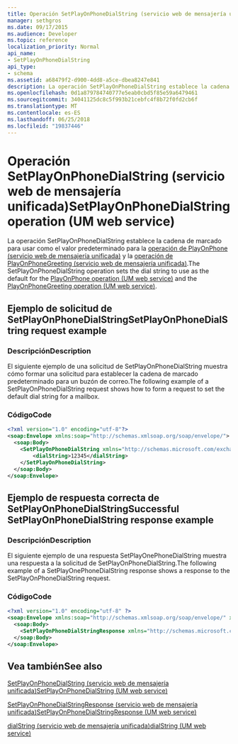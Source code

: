 ```yaml
---
title: Operación SetPlayOnPhoneDialString (servicio web de mensajería unificada)
manager: sethgros
ms.date: 09/17/2015
ms.audience: Developer
ms.topic: reference
localization_priority: Normal
api_name:
- SetPlayOnPhoneDialString
api_type:
- schema
ms.assetid: a68479f2-d900-4dd8-a5ce-dbea8247e841
description: La operación SetPlayOnPhoneDialString establece la cadena de marcado para usar como el valor predeterminado para la operación de PlayOnPhone (servicio web de mensajería unificada) y la operación de PlayOnPhoneGreeting (servicio web de mensajería unificada).
ms.openlocfilehash: 0d1a879784740777e5eab0cbd5f85e59a6479461
ms.sourcegitcommit: 34041125dc8c5f993b21cebfc4f8b72f0fd2cb6f
ms.translationtype: MT
ms.contentlocale: es-ES
ms.lasthandoff: 06/25/2018
ms.locfileid: "19837446"
---
```

# <a name="setplayonphonedialstring-operation-um-web-service"></a><span data-ttu-id="8b5d8-103">Operación SetPlayOnPhoneDialString (servicio web de mensajería unificada)</span><span class="sxs-lookup"><span data-stu-id="8b5d8-103">SetPlayOnPhoneDialString operation (UM web service)</span></span>

<span data-ttu-id="8b5d8-104">La operación SetPlayOnPhoneDialString establece la cadena de marcado para usar como el valor predeterminado para la [operación de PlayOnPhone (servicio web de mensajería unificada)](playonphone-operation-um-web-service.md) y la [operación de PlayOnPhoneGreeting (servicio web de mensajería unificada)](playonphonegreeting-operation-um-web-service.md).</span><span class="sxs-lookup"><span data-stu-id="8b5d8-104">The SetPlayOnPhoneDialString operation sets the dial string to use as the default for the [PlayOnPhone operation (UM web service)](playonphone-operation-um-web-service.md) and the [PlayOnPhoneGreeting operation (UM web service)](playonphonegreeting-operation-um-web-service.md).</span></span>
  
## <a name="setplayonphonedialstring-request-example"></a><span data-ttu-id="8b5d8-105">Ejemplo de solicitud de SetPlayOnPhoneDialString</span><span class="sxs-lookup"><span data-stu-id="8b5d8-105">SetPlayOnPhoneDialString request example</span></span>

### <a name="description"></a><span data-ttu-id="8b5d8-106">Descripción</span><span class="sxs-lookup"><span data-stu-id="8b5d8-106">Description</span></span>

<span data-ttu-id="8b5d8-107">El siguiente ejemplo de una solicitud de SetPlayOnPhoneDialString muestra cómo formar una solicitud para establecer la cadena de marcado predeterminado para un buzón de correo.</span><span class="sxs-lookup"><span data-stu-id="8b5d8-107">The following example of a SetPlayOnPhoneDialString request shows how to form a request to set the default dial string for a mailbox.</span></span>
  
### <a name="code"></a><span data-ttu-id="8b5d8-108">Código</span><span class="sxs-lookup"><span data-stu-id="8b5d8-108">Code</span></span>

```XML
<?xml version="1.0" encoding="utf-8"?>
<soap:Envelope xmlns:soap="http://schemas.xmlsoap.org/soap/envelope/">
  <soap:Body>
    <SetPlayOnPhoneDialString xmlns="http://schemas.microsoft.com/exchange/services/2006/messages">
        <dialString>12345</dialString>
    </SetPlayOnPhoneDialString>
  </soap:Body>
</soap:Envelope>
```

## <a name="successful-setplayonphonedialstring-response-example"></a><span data-ttu-id="8b5d8-109">Ejemplo de respuesta correcta de SetPlayOnPhoneDialString</span><span class="sxs-lookup"><span data-stu-id="8b5d8-109">Successful SetPlayOnPhoneDialString response example</span></span>

### <a name="description"></a><span data-ttu-id="8b5d8-110">Descripción</span><span class="sxs-lookup"><span data-stu-id="8b5d8-110">Description</span></span>

<span data-ttu-id="8b5d8-111">El siguiente ejemplo de una respuesta SetPlayOnePhoneDialString muestra una respuesta a la solicitud de SetPlayOnPhoneDialString.</span><span class="sxs-lookup"><span data-stu-id="8b5d8-111">The following example of a SetPlayOnePhoneDialString response shows a response to the SetPlayOnPhoneDialString request.</span></span>
  
### <a name="code"></a><span data-ttu-id="8b5d8-112">Código</span><span class="sxs-lookup"><span data-stu-id="8b5d8-112">Code</span></span>

```XML
<?xml version="1.0" encoding="utf-8" ?> 
<soap:Envelope xmlns:soap="http://schemas.xmlsoap.org/soap/envelope/" xmlns:xsi="http://www.w3.org/2001/XMLSchema-instance" xmlns:xsd="http://www.w3.org/2001/XMLSchema">
  <soap:Body>
    <SetPlayOnPhoneDialStringResponse xmlns="http://schemas.microsoft.com/exchange/services/2006/messages" /> 
  </soap:Body>
</soap:Envelope>
```

## <a name="see-also"></a><span data-ttu-id="8b5d8-113">Vea también</span><span class="sxs-lookup"><span data-stu-id="8b5d8-113">See also</span></span>



[<span data-ttu-id="8b5d8-114">SetPlayOnPhoneDialString (servicio web de mensajería unificada)</span><span class="sxs-lookup"><span data-stu-id="8b5d8-114">SetPlayOnPhoneDialString (UM web service)</span></span>](setplayonphonedialstring-um-web-service.md)
  
[<span data-ttu-id="8b5d8-115">SetPlayOnPhoneDialStringResponse (servicio web de mensajería unificada)</span><span class="sxs-lookup"><span data-stu-id="8b5d8-115">SetPlayOnPhoneDialStringResponse (UM web service)</span></span>](setplayonphonedialstringresponse-um-web-service.md)
  
[<span data-ttu-id="8b5d8-116">dialString (servicio web de mensajería unificada)</span><span class="sxs-lookup"><span data-stu-id="8b5d8-116">dialString (UM web service)</span></span>](dialstring-um-web-service.md)

